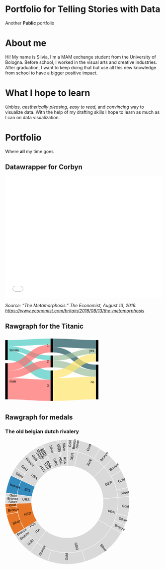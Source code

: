 # Portfolio for Telling Stories with Data
Another **Public** portfolio

# About me
Hi! My name is Silvia, I'm a MAM exchange student from the University of Bologna. Before school, I worked in the visual arts and creative industries. After graduation, I want to keep doing that but use all this new knowledge from school to have a bigger positive impact.

# What I hope to learn
*Unbias, aesthetically pleasing, easy to read,* and *convincing* way to visualize data. With the help of my drafting skills I hope to learn as much as I can on data visualization.

# Portfolio
Where **all** my time goes

## Datawrapper for Corbyn

<iframe title="Labour Party on social media" aria-label="Bar Chart" id="datawrapper-chart-sCBJz" src="//datawrapper.dwcdn.net/sCBJz/1/" scrolling="no" frameborder="0" style="width: 0; min-width: 100% !important; border: none;" height="391"></iframe><script type="text/javascript">!function(){"use strict";window.addEventListener("message",function(a){if(void 0!==a.data["datawrapper-height"])for(var e in a.data["datawrapper-height"]){var t=document.getElementById("datawrapper-chart-"+e)||document.querySelector("iframe[src*='"+e+"']");t&&(t.style.height=a.data["datawrapper-height"][e]+"px")}})}();</script>

*Source: “The Metamorphosis.” The Economist, August 13, 2016. https://www.economist.com/britain/2016/08/13/the-metamorphosis*

## Rawgraph for the Titanic

<svg width="500" height="220" xmlns="http://www.w3.org/2000/svg"><g transform="translate(0, 10)"><g class="links" fill="none" stroke-opacity="0.7"><path d="M8,14.900687547746257C77,14.900687547746257,77,9.900687547746399,146,9.900687547746399" stroke-width="19.80137509549274" style="stroke: rgb(78, 205, 196);"></path><path d="M8,32.089381207028154C77,32.089381207028154,77,61.70359052711994,146,61.70359052711994" stroke-width="14.576012223071046" style="stroke: rgb(78, 205, 196);"></path><path d="M8,54.228418640183236C77,54.228418640183236,77,117.35676088617265,146,117.35676088617265" stroke-width="29.702062643239113" style="stroke: rgb(78, 205, 196);"></path><path d="M8,91.38655462184872C77,91.38655462184872,77,32.1084797555386,146,32.1084797555386" stroke-width="24.61420932009167" style="stroke: rgb(255, 107, 107);"></path><path d="M8,115.45072574484337C77,115.45072574484337,77,80.74866310160428,146,80.74866310160428" stroke-width="23.51413292589763" style="stroke: rgb(255, 107, 107);"></path><path d="M8,161.1038961038961C77,161.1038961038961,77,166.1038961038961,146,166.1038961038961" stroke-width="67.79220779220779" style="stroke: rgb(255, 107, 107);"></path><path d="M154,13.750954927425544C223,13.750954927425544,223,18.750954927425518,292,18.750954927425518" stroke-width="27.501909854851032" style="stroke: rgb(26, 83, 92);"></path><path d="M154,35.95874713521775C223,35.95874713521775,223,92.21161191749428,292,92.21161191749428" stroke-width="16.913674560733384" style="stroke: rgb(26, 83, 92);"></path><path d="M154,81.64247517188693C223,81.64247517188693,223,111.53170359052712,292,111.53170359052712" stroke-width="21.726508785332314" style="stroke: rgb(158, 191, 158);"></path><path d="M154,62.5974025974026C223,62.5974025974026,223,40.683728036669216,292,40.683728036669216" stroke-width="16.363636363636363" style="stroke: rgb(158, 191, 158);"></path><path d="M154,163.69747899159665C223,163.69747899159665,223,158.69747899159665,292,158.69747899159665" stroke-width="72.60504201680672" style="stroke: rgb(255, 230, 109);"></path><path d="M154,114.95034377387319C223,114.95034377387319,223,61.31016042780749,292,61.31016042780749" stroke-width="24.889228418640183" style="stroke: rgb(255, 230, 109);"></path></g><g class="nodes" font-family="Arial, Helvetica" font-size="10"><g><rect x="146" y="2.842170943040401e-14" height="44.41558441558439" width="8" fill="#000"></rect><text x="140" y="22.207792207792224" dy="0.35em" text-anchor="end">1</text></g><g><rect x="146" y="54.41558441558442" height="38.09014514896867" width="8" fill="#000"></rect><text x="140" y="73.46065699006876" dy="0.35em" text-anchor="end">2</text></g><g><rect x="146" y="102.50572956455309" height="97.4942704354469" width="8" fill="#000"></rect><text x="140" y="151.25286478227653" dy="0.35em" text-anchor="end">3</text></g><g><rect x="0" y="4.999999999999886" height="64.079449961803" width="8" fill="#000"></rect><text x="14" y="37.03972498090138" dy="0.35em" text-anchor="start">female</text></g><g><rect x="0" y="79.07944996180288" height="115.92055003819723" width="8" fill="#000"></rect><text x="14" y="137.0397249809015" dy="0.35em" text-anchor="start">male</text></g><g><rect x="292" y="83.75477463712758" height="111.24522536287243" width="8" fill="#000"></rect><text x="286" y="139.3773873185638" dy="0.35em" text-anchor="end">no</text></g><g><rect x="292" y="5" height="68.75477463712758" width="8" fill="#000"></rect><text x="286" y="39.37738731856379" dy="0.35em" text-anchor="end">yes</text></g></g></g></svg>

## Rawgraph for medals

### The old belgian dutch rivalery

<svg width="500" height="500" xmlns="http://www.w3.org/2000/svg"><g transform="translate(200, 200)"><g display="none"><path d="M7.070501591499379e-15,-115.47005383792515A115.47005383792515,115.47005383792515,0,1,1,-7.070501591499379e-15,115.47005383792515A115.47005383792515,115.47005383792515,0,1,1,7.070501591499379e-15,-115.47005383792515Z" style="stroke: rgb(255, 255, 255); fill: rgb(217, 217, 217); fill-rule: evenodd;"></path><text transform="translate(3.5352507957496895e-15,57.735026918962575)rotate(90)" text-anchor="middle" dx="6" dy=".35em" style="font-size: 11px; font-family: Arial, Helvetica;"></text><title>undefined: none</title></g><g><path d="M9.999199243478975e-15,-163.2993161855452A163.2993161855452,163.2993161855452,0,0,1,33.02199128252281,-159.92565384704122L23.35007396415494,-113.08451432093533A115.47005383792515,115.47005383792515,0,0,0,7.070501591499379e-15,-115.47005383792515Z" style="stroke: rgb(255, 255, 255); fill: rgb(217, 217, 217); fill-rule: evenodd;"></path><text transform="translate(14.166373358652919,-138.66291602906625)rotate(-84.16666666666667)" text-anchor="middle" dx="6" dy=".35em" style="font-size: 11px; font-family: Arial, Helvetica;">DEN</text><title>DEN: none</title></g><g><path d="M33.02199128252281,-159.92565384704122A163.2993161855452,163.2993161855452,0,0,1,118.7796182802687,-112.06279020201272L83.9898735527276,-79.2403588705286A115.47005383792515,115.47005383792515,0,0,0,23.35007396415494,-113.08451432093533Z" style="stroke: rgb(255, 255, 255); fill: rgb(217, 217, 217); fill-rule: evenodd;"></path><text transform="translate(67.92936753309453,-121.71150907935697)rotate(-60.833333333333336)" text-anchor="middle" dx="6" dy=".35em" style="font-size: 11px; font-family: Arial, Helvetica;">SWE</text><title>SWE: none</title></g><g><path d="M118.7796182802687,-112.06279020201272A163.2993161855452,163.2993161855452,0,0,1,162.6779129860477,-14.232473192335888L115.03065542170945,-10.063878307356457A115.47005383792515,115.47005383792515,0,0,0,83.9898735527276,-79.2403588705286Z" style="stroke: rgb(255, 255, 255); fill: rgb(217, 217, 217); fill-rule: evenodd;"></path><text transform="translate(127.16879452332627,-57.06301880644464)rotate(-24.166666666666675)" text-anchor="middle" dx="6" dy=".35em" style="font-size: 11px; font-family: Arial, Helvetica;">GER</text><title>GER: none</title></g><g><path d="M162.6779129860477,-14.232473192335888A163.2993161855452,163.2993161855452,0,0,1,141.4213562373095,81.64965809277257L100,57.735026918962554A115.47005383792515,115.47005383792515,0,0,0,115.03065542170945,-10.063878307356457Z" style="stroke: rgb(255, 255, 255); fill: rgb(217, 217, 217); fill-rule: evenodd;"></path><text transform="translate(136.08071143062668,30.168367412824)rotate(12.499999999999998)" text-anchor="middle" dx="6" dy=".35em" style="font-size: 11px; font-family: Arial, Helvetica;">FRA</text><title>FRA: none</title></g><g><path d="M141.4213562373095,81.64965809277257A163.2993161855452,163.2993161855452,0,0,1,-97.51558967938813,130.98616887346495L-68.95393473370025,92.62120825207334A115.47005383792515,115.47005383792515,0,0,0,100,57.735026918962554Z" style="stroke: rgb(255, 255, 255); fill: rgb(217, 217, 217); fill-rule: evenodd;"></path><text transform="translate(28.186032623338935,136.50508408398827)rotate(78.33333333333331)" text-anchor="middle" dx="6" dy=".35em" style="font-size: 11px; font-family: Arial, Helvetica;">GBR</text><title>GBR: none</title></g><g><path d="M-97.51558967938813,130.98616887346495A163.2993161855452,163.2993161855452,0,0,1,-133.76696868438376,93.66463983626777L-94.58753065549631,66.23090198562058A115.47005383792515,115.47005383792515,0,0,0,-68.95393473370025,92.62120825207334Z" style="stroke: rgb(255, 255, 255); fill: rgb(217, 217, 217); fill-rule: evenodd;"></path><text transform="translate(-99.9828759370336,97.11598702160411)rotate(315.83333333333337)" text-anchor="middle" dx="6" dy=".35em" style="font-size: 11px; font-family: Arial, Helvetica;">ITA</text><title>ITA: none</title></g><g><path d="M-133.76696868438376,93.66463983626777A163.2993161855452,163.2993161855452,0,0,1,-138.98677060307872,85.7283165820596L-98.27848798865607,60.619073994881504A115.47005383792515,115.47005383792515,0,0,0,-94.58753065549631,66.23090198562058Z" style="stroke: rgb(255, 255, 255); fill: rgb(217, 217, 217); fill-rule: evenodd;"></path><text transform="translate(-116.45420542493609,76.59313581951986)rotate(326.6666666666667)" text-anchor="middle" dx="6" dy=".35em" style="font-size: 11px; font-family: Arial, Helvetica;">POL</text><title>POL: none</title></g><g><path d="M-138.98677060307872,85.7283165820596A163.2993161855452,163.2993161855452,0,0,1,-163.2302324232562,4.749514682198969L-115.42120424114073,3.358414039127961A115.47005383792515,115.47005383792515,0,0,0,-98.27848798865607,60.619073994881504Z" style="stroke: rgb(255, 255, 255); fill: rgb(230, 118, 38); fill-rule: evenodd;"></path><text transform="translate(-133.52906641864018,39.97597825178274)rotate(343.3333333333333)" text-anchor="middle" dx="6" dy=".35em" style="font-size: 11px; font-family: Arial, Helvetica;">NED</text><title>NED: none</title></g><g><path d="M-163.2302324232562,4.749514682198969A163.2993161855452,163.2993161855452,0,0,1,-161.57514298577357,-23.66727351837318L-114.25087927642652,-16.735289597038474A115.47005383792515,115.47005383792515,0,0,0,-115.42120424114073,3.358414039127961Z" style="stroke: rgb(255, 255, 255); fill: rgb(217, 217, 217); fill-rule: evenodd;"></path><text transform="translate(-139.14886818528618,-8.104498662748044)rotate(363.33333333333337)" text-anchor="middle" dx="6" dy=".35em" style="font-size: 11px; font-family: Arial, Helvetica;">URS</text><title>URS: none</title></g><g><path d="M-161.57514298577357,-23.66727351837318A163.2993161855452,163.2993161855452,0,0,1,-147.99944187671963,-69.01327314978L-104.65140896285276,-48.799753436088935A115.47005383792515,115.47005383792515,0,0,0,-114.25087927642652,-16.735289597038474Z" style="stroke: rgb(255, 255, 255); fill: rgb(52, 139, 189); fill-rule: evenodd;"></path><text transform="translate(-133.52906641864018,-39.97597825178271)rotate(376.66666666666674)" text-anchor="middle" dx="6" dy=".35em" style="font-size: 11px; font-family: Arial, Helvetica;">BEL</text><title>BEL: none</title></g><g><path d="M-147.99944187671963,-69.01327314978A163.2993161855452,163.2993161855452,0,0,1,-104.96677711435291,-125.09453372906596L-74.22271989685585,-88.45519308919184A115.47005383792515,115.47005383792515,0,0,0,-104.65140896285276,-48.799753436088935Z" style="stroke: rgb(255, 255, 255); fill: rgb(217, 217, 217); fill-rule: evenodd;"></path><text transform="translate(-110.58130543950176,-84.8520200296743)rotate(397.5)" text-anchor="middle" dx="6" dy=".35em" style="font-size: 11px; font-family: Arial, Helvetica;">USA</text><title>USA: none</title></g><g><path d="M-104.96677711435291,-125.09453372906596A163.2993161855452,163.2993161855452,0,0,1,-89.73444035678035,-136.43458828509026L-63.451831282259185,-96.47382256478203A115.47005383792515,115.47005383792515,0,0,0,-74.22271989685585,-88.45519308919184Z" style="stroke: rgb(255, 255, 255); fill: rgb(217, 217, 217); fill-rule: evenodd;"></path><text transform="translate(-83.23476220654422,-111.80368856276911)rotate(413.33333333333337)" text-anchor="middle" dx="6" dy=".35em" style="font-size: 11px; font-family: Arial, Helvetica;">AUS</text><title>AUS: none</title></g><g><path d="M-89.73444035678035,-136.43458828509026A163.2993161855452,163.2993161855452,0,0,1,-77.50191584119658,-143.73628528527772L-54.80213024625921,-101.63690202778406A115.47005383792515,115.47005383792515,0,0,0,-63.451831282259185,-96.47382256478203Z" style="stroke: rgb(255, 255, 255); fill: rgb(217, 217, 217); fill-rule: evenodd;"></path><text transform="translate(-71.44057502911622,-119.68431248634822)rotate(419.16666666666663)" text-anchor="middle" dx="6" dy=".35em" style="font-size: 11px; font-family: Arial, Helvetica;">TCH</text><title>TCH: none</title></g><g><path d="M-77.50191584119658,-143.73628528527772A163.2993161855452,163.2993161855452,0,0,1,-69.01327314977993,-147.9994418767197L-48.79975343608888,-104.65140896285278A115.47005383792515,115.47005383792515,0,0,0,-54.80213024625921,-101.63690202778406Z" style="stroke: rgb(255, 255, 255); fill: rgb(217, 217, 217); fill-rule: evenodd;"></path><text transform="translate(-62.555732365766424,-124.55870408768403)rotate(423.33333333333337)" text-anchor="middle" dx="6" dy=".35em" style="font-size: 11px; font-family: Arial, Helvetica;">GDR</text><title>GDR: none</title></g><g><path d="M-69.01327314977993,-147.9994418767197A163.2993161855452,163.2993161855452,0,0,1,-64.67955494912503,-149.94406236410222L-45.73535190865424,-106.02646329631527A115.47005383792515,115.47005383792515,0,0,0,-48.79975343608888,-104.65140896285278Z" style="stroke: rgb(255, 255, 255); fill: rgb(217, 217, 217); fill-rule: evenodd;"></path><text transform="translate(-57.063018806444546,-127.1687945233263)rotate(425.83333333333337)" text-anchor="middle" dx="6" dy=".35em" style="font-size: 11px; font-family: Arial, Helvetica;">COL</text><title>COL: none</title></g><g><path d="M-64.67955494912503,-149.94406236410222A163.2993161855452,163.2993161855452,0,0,1,-28.356628669875782,-160.81843264111686L-20.051164424058037,-113.71580426032575A115.47005383792515,115.47005383792515,0,0,0,-45.73535190865424,-106.02646329631527Z" style="stroke: rgb(255, 255, 255); fill: rgb(217, 217, 217); fill-rule: evenodd;"></path><text transform="translate(-39.97597825178275,-133.52906641864018)rotate(433.33333333333326)" text-anchor="middle" dx="6" dy=".35em" style="font-size: 11px; font-family: Arial, Helvetica;">GRE</text><title>GRE: none</title></g><g><path d="M-28.356628669875782,-160.81843264111686A163.2993161855452,163.2993161855452,0,0,1,-23.667273518372944,-161.5751429857736L-16.735289597038307,-114.25087927642655A115.47005383792515,115.47005383792515,0,0,0,-20.051164424058037,-113.71580426032575Z" style="stroke: rgb(255, 255, 255); fill: rgb(217, 217, 217); fill-rule: evenodd;"></path><text transform="translate(-22.204937625797644,-137.60461896627987)rotate(440.83333333333337)" text-anchor="middle" dx="6" dy=".35em" style="font-size: 11px; font-family: Arial, Helvetica;">HUN</text><title>HUN: none</title></g><g><path d="M-23.667273518372944,-161.5751429857736A163.2993161855452,163.2993161855452,0,0,1,-18.957893490637133,-162.19514462851322L-13.405255044241825,-114.68928664235453A115.47005383792515,115.47005383792515,0,0,0,-16.735289597038307,-114.25087927642655Z" style="stroke: rgb(255, 255, 255); fill: rgb(217, 217, 217); fill-rule: evenodd;"></path><text transform="translate(-18.19335218837297,-138.19222970909203)rotate(442.5)" text-anchor="middle" dx="6" dy=".35em" style="font-size: 11px; font-family: Arial, Helvetica;">SUI</text><title>SUI: none</title></g><g><path d="M-18.957893490637133,-162.19514462851322A163.2993161855452,163.2993161855452,0,0,1,-2.999759773043692e-14,-163.2993161855452L-2.1211504774498136e-14,-115.47005383792515A115.47005383792515,115.47005383792515,0,0,0,-13.405255044241825,-114.68928664235453Z" style="stroke: rgb(255, 255, 255); fill: rgb(217, 217, 217); fill-rule: evenodd;"></path><text transform="translate(-8.10449866274784,-139.1488681852862)rotate(446.6666666666668)" text-anchor="middle" dx="6" dy=".35em" style="font-size: 11px; font-family: Arial, Helvetica;">RSA</text><title>RSA: none</title></g><g><path d="M1.2246467991473532e-14,-200A200,200,0,0,1,17.431148549531628,-199.23893961834912L14.232473192335863,-162.6779129860477A163.2993161855452,163.2993161855452,0,0,0,9.999199243478975e-15,-163.2993161855452Z" style="stroke: rgb(255, 255, 255); fill: rgb(217, 217, 217); fill-rule: evenodd;"></path><text transform="translate(7.923446801129491,-181.476767868537)rotate(-87.5)" text-anchor="middle" dx="6" dy=".35em" style="font-size: 11px; font-family: Arial, Helvetica;">Gold</text><title>Gold: 3</title></g><g><path d="M17.431148549531628,-199.23893961834912A200,200,0,0,1,28.98637186144934,-197.88832771618888L23.66727351837303,-161.5751429857736A163.2993161855452,163.2993161855452,0,0,0,14.232473192335863,-162.6779129860477Z" style="stroke: rgb(255, 255, 255); fill: rgb(217, 217, 217); fill-rule: evenodd;"></path><text transform="translate(21.088238157841694,-180.4214080884509)rotate(-83.33333333333333)" text-anchor="middle" dx="6" dy=".35em" style="font-size: 11px; font-family: Arial, Helvetica;">Bronze</text><title>Bronze: 2</title></g><g><path d="M28.98637186144934,-197.88832771618888A200,200,0,0,1,40.443514466407585,-195.8681243531103L33.02199128252281,-159.92565384704122A163.2993161855452,163.2993161855452,0,0,0,23.66727351837303,-161.5751429857736Z" style="stroke: rgb(255, 255, 255); fill: rgb(217, 217, 217); fill-rule: evenodd;"></path><text transform="translate(31.543132101630942,-178.88999162177922)rotate(-80)" text-anchor="middle" dx="6" dy=".35em" style="font-size: 11px; font-family: Arial, Helvetica;">Silver</text><title>Silver: 2</title></g><g><path d="M40.443514466407585,-195.8681243531103A200,200,0,0,1,104.99531606691204,-170.22333448739994L85.7283165820596,-138.98677060307872A163.2993161855452,163.2993161855452,0,0,0,33.02199128252281,-159.92565384704122Z" style="stroke: rgb(255, 255, 255); fill: rgb(217, 217, 217); fill-rule: evenodd;"></path><text transform="translate(67.06617042509896,-168.815660025167)rotate(-68.33333333333334)" text-anchor="middle" dx="6" dy=".35em" style="font-size: 11px; font-family: Arial, Helvetica;">Gold</text><title>Gold: 12</title></g><g><path d="M104.99531606691204,-170.22333448739994A200,200,0,0,1,145.47472831460973,-137.2483275737467L118.7796182802687,-112.06279020201272A163.2993161855452,163.2993161855452,0,0,0,85.7283165820596,-138.98677060307872Z" style="stroke: rgb(255, 255, 255); fill: rgb(217, 217, 217); fill-rule: evenodd;"></path><text transform="translate(114.72599157289571,-140.83517012038237)rotate(-50.83333333333334)" text-anchor="middle" dx="6" dy=".35em" style="font-size: 11px; font-family: Arial, Helvetica;">Bronze</text><title>Bronze: 9</title></g><g><path d="M145.47472831460973,-137.2483275737467A200,200,0,0,1,173.20508075688772,-100L141.42135623730948,-81.6496580927726A163.2993161855452,163.2993161855452,0,0,0,118.7796182802687,-112.06279020201272Z" style="stroke: rgb(255, 255, 255); fill: rgb(217, 217, 217); fill-rule: evenodd;"></path><text transform="translate(145.70540371223683,-108.4736540099727)rotate(-36.66666666666667)" text-anchor="middle" dx="6" dy=".35em" style="font-size: 11px; font-family: Arial, Helvetica;">Bronze</text><title>Bronze: 8</title></g><g><path d="M173.20508075688772,-100A200,200,0,0,1,194.60897411596477,-46.12317414848804L158.89756198353754,-37.659413993774564A163.2993161855452,163.2993161855452,0,0,0,141.42135623730948,-81.6496580927726Z" style="stroke: rgb(255, 255, 255); fill: rgb(217, 217, 217); fill-rule: evenodd;"></path><text transform="translate(168.815660025167,-67.06617042509899)rotate(-21.666666666666664)" text-anchor="middle" dx="6" dy=".35em" style="font-size: 11px; font-family: Arial, Helvetica;">Gold</text><title>Gold: 10</title></g><g><path d="M194.60897411596477,-46.12317414848804A200,200,0,0,1,199.23893961834912,-17.43114854953166L162.6779129860477,-14.232473192335888A163.2993161855452,163.2993161855452,0,0,0,158.89756198353754,-37.659413993774564Z" style="stroke: rgb(255, 255, 255); fill: rgb(217, 217, 217); fill-rule: evenodd;"></path><text transform="translate(179.32983085700212,-28.9380381162959)rotate(-9.166666666666664)" text-anchor="middle" dx="6" dy=".35em" style="font-size: 11px; font-family: Arial, Helvetica;">Silver</text><title>Silver: 5</title></g><g><path d="M199.23893961834912,-17.43114854953166A200,200,0,0,1,194.60897411596477,46.12317414848804L158.89756198353754,37.659413993774564A163.2993161855452,163.2993161855452,0,0,0,162.6779129860477,-14.232473192335888Z" style="stroke: rgb(255, 255, 255); fill: rgb(217, 217, 217); fill-rule: evenodd;"></path><text transform="translate(181.16954291512084,13.19829553947691)rotate(4.1666666666666705)" text-anchor="middle" dx="6" dy=".35em" style="font-size: 11px; font-family: Arial, Helvetica;">Gold</text><title>Gold: 11</title></g><g><path d="M194.60897411596477,46.12317414848804A200,200,0,0,1,185.86950484536447,73.84122946253687L151.7618152049695,60.29111138766102A163.2993161855452,163.2993161855452,0,0,0,158.89756198353754,37.659413993774564Z" style="stroke: rgb(255, 255, 255); fill: rgb(217, 217, 217); fill-rule: evenodd;"></path><text transform="translate(173.24235802069705,54.62310566646506)rotate(17.499999999999993)" text-anchor="middle" dx="6" dy=".35em" style="font-size: 11px; font-family: Arial, Helvetica;">Silver</text><title>Silver: 5</title></g><g><path d="M185.86950484536447,73.84122946253687A200,200,0,0,1,173.20508075688775,99.99999999999997L141.4213562373095,81.64965809277257A163.2993161855452,163.2993161855452,0,0,0,151.7618152049695,60.29111138766102Z" style="stroke: rgb(255, 255, 255); fill: rgb(217, 217, 217); fill-rule: evenodd;"></path><text transform="translate(163.49657432624818,79.15471223371854)rotate(25.83333333333332)" text-anchor="middle" dx="6" dy=".35em" style="font-size: 11px; font-family: Arial, Helvetica;">Bronze</text><title>Bronze: 5</title></g><g><path d="M173.20508075688775,99.99999999999997A200,200,0,0,1,57.36064654221803,191.59790246309777L46.83477178152481,156.43903227404326A163.2993161855452,163.2993161855452,0,0,0,141.4213562373095,81.64965809277257Z" style="stroke: rgb(255, 255, 255); fill: rgb(217, 217, 217); fill-rule: evenodd;"></path><text transform="translate(112.66556492588228,142.4888373352558)rotate(51.666666666666664)" text-anchor="middle" dx="6" dy=".35em" style="font-size: 11px; font-family: Arial, Helvetica;">Silver</text><title>Silver: 26</title></g><g><path d="M57.36064654221803,191.59790246309777A200,200,0,0,1,-62.90895123032271,189.8485287146068L-51.36494358930755,155.01067458963567A163.2993161855452,163.2993161855452,0,0,0,46.83477178152481,156.43903227404326Z" style="stroke: rgb(255, 255, 255); fill: rgb(217, 217, 217); fill-rule: evenodd;"></path><text transform="translate(-2.6418940357463074,181.63044535849454)rotate(270.83333333333337)" text-anchor="middle" dx="6" dy=".35em" style="font-size: 11px; font-family: Arial, Helvetica;">Gold</text><title>Gold: 21</title></g><g><path d="M-62.90895123032271,189.8485287146068A200,200,0,0,1,-119.4317183405572,160.4246385510088L-97.51558967938813,130.98616887346495A163.2993161855452,163.2993161855452,0,0,0,-51.36494358930755,155.01067458963567Z" style="stroke: rgb(255, 255, 255); fill: rgb(217, 217, 217); fill-rule: evenodd;"></path><text transform="translate(-83.87647771895578,161.12521457140934)rotate(297.5)" text-anchor="middle" dx="6" dy=".35em" style="font-size: 11px; font-family: Arial, Helvetica;">Bronze</text><title>Bronze: 11</title></g><g><path d="M-119.4317183405572,160.4246385510088A200,200,0,0,1,-149.40501424819922,132.95917312278755L-121.98868330711284,108.56071025773362A163.2993161855452,163.2993161855452,0,0,0,-97.51558967938813,130.98616887346495Z" style="stroke: rgb(255, 255, 255); fill: rgb(217, 217, 217); fill-rule: evenodd;"></path><text transform="translate(-122.72073022420993,133.926176151109)rotate(312.5)" text-anchor="middle" dx="6" dy=".35em" style="font-size: 11px; font-family: Arial, Helvetica;">Gold</text><title>Gold: 7</title></g><g><path d="M-149.40501424819922,132.95917312278755A200,200,0,0,1,-163.83040885779832,114.71528727020927L-133.76696868438376,93.66463983626777A163.2993161855452,163.2993161855452,0,0,0,-121.98868330711284,108.56071025773362Z" style="stroke: rgb(255, 255, 255); fill: rgb(217, 217, 217); fill-rule: evenodd;"></path><text transform="translate(-142.48883733525574,112.66556492588236)rotate(321.6666666666667)" text-anchor="middle" dx="6" dy=".35em" style="font-size: 11px; font-family: Arial, Helvetica;">Bronze</text><title>Bronze: 4</title></g><g><path d="M-163.83040885779832,114.71528727020927A200,200,0,0,1,-170.22333448739994,104.99531606691204L-138.98677060307872,85.7283165820596A163.2993161855452,163.2993161855452,0,0,0,-133.76696868438376,93.66463983626777Z" style="stroke: rgb(255, 255, 255); fill: rgb(217, 217, 217); fill-rule: evenodd;"></path><text transform="translate(-151.76607528383872,99.81811798547089)rotate(326.6666666666667)" text-anchor="middle" dx="6" dy=".35em" style="font-size: 11px; font-family: Arial, Helvetica;">Bronze</text><title>Bronze: 2</title></g><g><path d="M-170.22333448739994,104.99531606691204A200,200,0,0,1,-195.86812435311032,40.44351446640751L-159.92565384704125,33.02199128252275A163.2993161855452,163.2993161855452,0,0,0,-138.98677060307872,85.7283165820596Z" style="stroke: rgb(255, 255, 255); fill: rgb(230, 118, 38); fill-rule: evenodd;"></path><text transform="translate(-168.81566002516698,67.066170425099)rotate(338.33333333333337)" text-anchor="middle" dx="6" dy=".35em" style="font-size: 11px; font-family: Arial, Helvetica;">Silver</text><title>Silver: 12</title></g><g><path d="M-195.86812435311032,40.44351446640751A200,200,0,0,1,-199.23893961834912,17.43114854953164L-162.6779129860477,14.232473192335872A163.2993161855452,163.2993161855452,0,0,0,-159.92565384704125,33.02199128252275Z" style="stroke: rgb(255, 255, 255); fill: rgb(230, 118, 38); fill-rule: evenodd;"></path><text transform="translate(-179.73173535098127,26.32682268991108)rotate(351.66666666666663)" text-anchor="middle" dx="6" dy=".35em" style="font-size: 11px; font-family: Arial, Helvetica;">Bronze</text><title>Bronze: 4</title></g><g><path d="M-199.23893961834912,17.43114854953164A200,200,0,0,1,-199.9153900164401,5.81694374862224L-163.2302324232562,4.749514682198969A163.2993161855452,163.2993161855452,0,0,0,-162.6779129860477,14.232473192335872Z" style="stroke: rgb(255, 255, 255); fill: rgb(230, 118, 38); fill-rule: evenodd;"></path><text transform="translate(-181.34233562120139,10.561988291450596)rotate(356.66666666666674)" text-anchor="middle" dx="6" dy=".35em" style="font-size: 11px; font-family: Arial, Helvetica;">Gold</text><title>Gold: 2</title></g><g><path d="M-199.9153900164401,5.81694374862224A200,200,0,0,1,-199.9153900164401,-5.816943748622369L-163.2302324232562,-4.749514682199074A163.2993161855452,163.2993161855452,0,0,0,-163.2302324232562,4.749514682198969Z" style="stroke: rgb(255, 255, 255); fill: rgb(217, 217, 217); fill-rule: evenodd;"></path><text transform="translate(-181.6496580927726,2.2245667234952506e-14)rotate(360)" text-anchor="middle" dx="6" dy=".35em" style="font-size: 11px; font-family: Arial, Helvetica;">Silver</text><title>Silver: 2</title></g><g><path d="M-199.9153900164401,-5.816943748622369A200,200,0,0,1,-199.2389396183491,-17.431148549531766L-162.6779129860477,-14.232473192335977A163.2993161855452,163.2993161855452,0,0,0,-163.2302324232562,-4.749514682199074Z" style="stroke: rgb(255, 255, 255); fill: rgb(217, 217, 217); fill-rule: evenodd;"></path><text transform="translate(-181.34233562120139,-10.561988291450874)rotate(363.33333333333337)" text-anchor="middle" dx="6" dy=".35em" style="font-size: 11px; font-family: Arial, Helvetica;">Bronze</text><title>Bronze: 2</title></g><g><path d="M-199.2389396183491,-17.431148549531766A200,200,0,0,1,-197.88832771618888,-28.986371861449523L-161.57514298577357,-23.66727351837318A163.2993161855452,163.2993161855452,0,0,0,-162.6779129860477,-14.232473192335977Z" style="stroke: rgb(255, 255, 255); fill: rgb(217, 217, 217); fill-rule: evenodd;"></path><text transform="translate(-180.42140808845087,-21.088238157841744)rotate(366.66666666666674)" text-anchor="middle" dx="6" dy=".35em" style="font-size: 11px; font-family: Arial, Helvetica;">Gold</text><title>Gold: 2</title></g><g><path d="M-197.88832771618888,-28.986371861449523A200,200,0,0,1,-181.26155740732997,-84.52365234813993L-147.99944187671963,-69.01327314978A163.2993161855452,163.2993161855452,0,0,0,-161.57514298577357,-23.66727351837318Z" style="stroke: rgb(255, 255, 255); fill: rgb(52, 139, 189); fill-rule: evenodd;"></path><text transform="translate(-174.0184673685705,-52.09770916187146)rotate(376.66666666666674)" text-anchor="middle" dx="6" dy=".35em" style="font-size: 11px; font-family: Arial, Helvetica;">Bronze</text><title>Bronze: 10</title></g><g><path d="M-181.26155740732997,-84.52365234813993A200,200,0,0,1,-167.09756228258726,-109.90179561416127L-136.43458828509023,-89.73444035678042A163.2993161855452,163.2993161855452,0,0,0,-147.99944187671963,-69.01327314978Z" style="stroke: rgb(255, 255, 255); fill: rgb(217, 217, 217); fill-rule: evenodd;"></path><text transform="translate(-158.61752679901073,-88.52727533018454)rotate(389.16666666666674)" text-anchor="middle" dx="6" dy=".35em" style="font-size: 11px; font-family: Arial, Helvetica;">Silver</text><title>Silver: 5</title></g><g><path d="M-167.09756228258726,-109.90179561416127A200,200,0,0,1,-145.4747283146097,-137.24832757374674L-118.77961828026866,-112.06279020201275A163.2993161855452,163.2993161855452,0,0,0,-136.43458828509023,-89.73444035678042Z" style="stroke: rgb(255, 255, 255); fill: rgb(217, 217, 217); fill-rule: evenodd;"></path><text transform="translate(-142.48883733525577,-112.66556492588232)rotate(398.3333333333334)" text-anchor="middle" dx="6" dy=".35em" style="font-size: 11px; font-family: Arial, Helvetica;">Gold</text><title>Gold: 6</title></g><g><path d="M-145.4747283146097,-137.24832757374674A200,200,0,0,1,-128.55752193730777,-153.2088886237957L-104.96677711435291,-125.09453372906596A163.2993161855452,163.2993161855452,0,0,0,-118.77961828026866,-112.06279020201275Z" style="stroke: rgb(255, 255, 255); fill: rgb(217, 217, 217); fill-rule: evenodd;"></path><text transform="translate(-124.65555888787966,-132.12717329743927)rotate(406.66666666666674)" text-anchor="middle" dx="6" dy=".35em" style="font-size: 11px; font-family: Arial, Helvetica;">Bronze</text><title>Bronze: 4</title></g><g><path d="M-128.55752193730777,-153.2088886237957A200,200,0,0,1,-109.90179561416117,-167.0975622825873L-89.73444035678035,-136.43458828509026A163.2993161855452,163.2993161855452,0,0,0,-104.96677711435291,-125.09453372906596Z" style="stroke: rgb(255, 255, 255); fill: rgb(217, 217, 217); fill-rule: evenodd;"></path><text transform="translate(-108.4736540099727,-145.70540371223683)rotate(413.33333333333337)" text-anchor="middle" dx="6" dy=".35em" style="font-size: 11px; font-family: Arial, Helvetica;">Gold</text><title>Gold: 4</title></g><g><path d="M-109.90179561416117,-167.0975622825873A200,200,0,0,1,-100.00000000000009,-173.2050807568877L-81.64965809277267,-141.42135623730948A163.2993161855452,163.2993161855452,0,0,0,-89.73444035678035,-136.43458828509026Z" style="stroke: rgb(255, 255, 255); fill: rgb(217, 217, 217); fill-rule: evenodd;"></path><text transform="translate(-95.36181632448584,-154.60505254523932)rotate(418.33333333333337)" text-anchor="middle" dx="6" dy=".35em" style="font-size: 11px; font-family: Arial, Helvetica;">Silver</text><title>Silver: 2</title></g><g><path d="M-100.00000000000009,-173.2050807568877A200,200,0,0,1,-94.92007394952806,-176.04027823602223L-77.50191584119658,-143.73628528527772A163.2993161855452,163.2993161855452,0,0,0,-81.64965809277267,-141.42135623730948Z" style="stroke: rgb(255, 255, 255); fill: rgb(217, 217, 217); fill-rule: evenodd;"></path><text transform="translate(-88.52727533018444,-158.61752679901076)rotate(420.83333333333326)" text-anchor="middle" dx="6" dy=".35em" style="font-size: 11px; font-family: Arial, Helvetica;">Bronze</text><title>Bronze: 1</title></g><g><path d="M-94.92007394952806,-176.04027823602223A200,200,0,0,1,-84.52365234813983,-181.26155740733L-69.01327314977993,-147.9994418767197A163.2993161855452,163.2993161855452,0,0,0,-77.50191584119658,-143.73628528527772Z" style="stroke: rgb(255, 255, 255); fill: rgb(217, 217, 217); fill-rule: evenodd;"></path><text transform="translate(-81.52421763573064,-162.32806357528946)rotate(423.33333333333337)" text-anchor="middle" dx="6" dy=".35em" style="font-size: 11px; font-family: Arial, Helvetica;">Silver</text><title>Silver: 2</title></g><g><path d="M-84.52365234813983,-181.26155740733A200,200,0,0,1,-79.21595320783138,-183.6432213760548L-64.67955494912503,-149.94406236410222A163.2993161855452,163.2993161855452,0,0,0,-69.01327314977993,-147.9994418767197Z" style="stroke: rgb(255, 255, 255); fill: rgb(217, 217, 217); fill-rule: evenodd;"></path><text transform="translate(-74.36597395947344,-165.7295996564286)rotate(425.83333333333337)" text-anchor="middle" dx="6" dy=".35em" style="font-size: 11px; font-family: Arial, Helvetica;">Silver</text><title>Silver: 1</title></g><g><path d="M-79.21595320783138,-183.6432213760548A200,200,0,0,1,-34.729635533386066,-196.9615506024416L-28.356628669875782,-160.81843264111686A163.2993161855452,163.2993161855452,0,0,0,-64.67955494912503,-149.94406236410222Z" style="stroke: rgb(255, 255, 255); fill: rgb(217, 217, 217); fill-rule: evenodd;"></path><text transform="translate(-52.097709161871514,-174.0184673685705)rotate(433.33333333333326)" text-anchor="middle" dx="6" dy=".35em" style="font-size: 11px; font-family: Arial, Helvetica;">Silver</text><title>Silver: 8</title></g><g><path d="M-34.729635533386066,-196.9615506024416A200,200,0,0,1,-28.986371861449236,-197.8883277161889L-23.667273518372944,-161.5751429857736A163.2993161855452,163.2993161855452,0,0,0,-28.356628669875782,-160.81843264111686Z" style="stroke: rgb(255, 255, 255); fill: rgb(217, 217, 217); fill-rule: evenodd;"></path><text transform="translate(-28.938038116295857,-179.32983085700215)rotate(440.83333333333337)" text-anchor="middle" dx="6" dy=".35em" style="font-size: 11px; font-family: Arial, Helvetica;">Silver</text><title>Silver: 1</title></g><g><path d="M-28.986371861449236,-197.8883277161889A200,200,0,0,1,-23.218582825045818,-198.64767154838862L-18.957893490637133,-162.19514462851322A163.2993161855452,163.2993161855452,0,0,0,-23.667273518372944,-161.5751429857736Z" style="stroke: rgb(255, 255, 255); fill: rgb(217, 217, 217); fill-rule: evenodd;"></path><text transform="translate(-23.710038188923733,-180.095620086389)rotate(442.5)" text-anchor="middle" dx="6" dy=".35em" style="font-size: 11px; font-family: Arial, Helvetica;">Silver</text><title>Silver: 1</title></g><g><path d="M-23.218582825045818,-198.64767154838862A200,200,0,0,1,-3.6739403974420595e-14,-200L-2.999759773043692e-14,-163.2993161855452A163.2993161855452,163.2993161855452,0,0,0,-18.957893490637133,-162.19514462851322Z" style="stroke: rgb(255, 255, 255); fill: rgb(217, 217, 217); fill-rule: evenodd;"></path><text transform="translate(-10.561988291450607,-181.34233562120139)rotate(446.6666666666668)" text-anchor="middle" dx="6" dy=".35em" style="font-size: 11px; font-family: Arial, Helvetica;">Silver</text><title>Silver: 4</title></g></g></svg>
